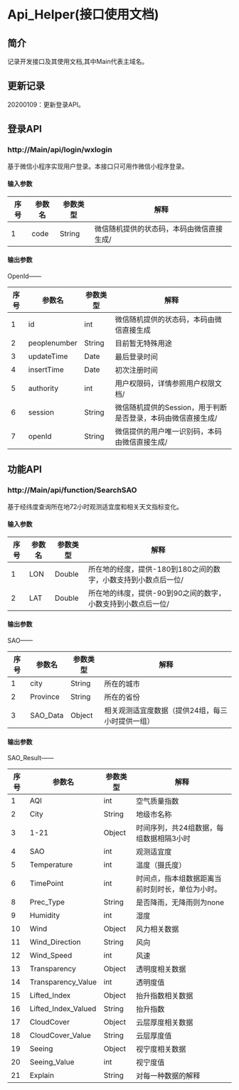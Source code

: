 # Api_Helper(接口使用文档)

## 简介

记录开发接口及其使用文档,其中Main代表主域名。
## 更新记录

20200109：更新登录API。

## 登录API

### http://Main/api/login/wxlogin
基于微信小程序实现用户登录。本接口只可用作微信小程序登录。

#### 输入参数

| 序号 | 参数名 | 参数类型 |解释 |
| ------ | ------ | ------ | ------ |
|1| code | String |微信随机提供的状态码，本码由微信直接生成/

#### 输出参数

OpenId——

| 序号 | 参数名 | 参数类型 |解释 |
| ------ | ------ | ------ | ------ |
|1| id | int |微信随机提供的状态码，本码由微信直接生成 | 
|2| peoplenumber | String |目前暂无特殊用途|
|3| updateTime | Date |最后登录时间|
|4| insertTime | Date |初次注册时间|
|5| authority | int |用户权限码，详情参照用户权限文档/
|6| session | String |微信随机提供的Session，用于判断是否登录，本码由微信直接生成/
|7| openId | String |微信提供的用户唯一识别码，本码由微信直接生成/


## 功能API

### http://Main/api/function/SearchSAO
基于经纬度查询所在地72小时观测适宜度和相关天文指标变化。

#### 输入参数

| 序号 | 参数名 | 参数类型 |解释 |
| ------ | ------ | ------ | ------ |
|1| LON | Double |所在地的经度，提供-180到180之间的数字，小数支持到小数点后一位/
|2| LAT | Double |所在地的纬度，提供-90到90之间的数字，小数支持到小数点后一位/

#### 输出参数

SAO——

| 序号 | 参数名 | 参数类型 |解释 |
| ------ | ------ | ------ | ------ |
|1| city | String |所在的城市 | 
|2| Province | String |所在的省份|
|3|SAO_Data | Object |相关观测适宜度数据（提供24组，每三小时提供一组）|


#### 输出参数

SAO_Result——

| 序号 | 参数名 | 参数类型 |解释 |
| ------ | ------ | ------ | ------ |
|1| AQI | int |空气质量指数 | 
|2| City | String |地级市名称|
|3| 1-21 | Object |时间序列，共24组数据，每组数据相隔3小时|
|4|SAO |int |观测适宜度|
|5| Temperature | int |温度（摄氏度）| 
|6| TimePoint | int | 时间点，指本组数据距离当前时刻时长，单位为小时。| 
|8| Prec_Type | String |是否降雨，无降雨则为none|
|9|Humidity | int |湿度|
|10|Wind | Object |风力相关数据|
|11|Wind_Direction | String |风向|
|12| Wind_Speed | int |风速|
|13| Transparency|  Object |透明度相关数据|
|14| Transparency_Value | int |透明度值|
|15|Lifted_Index|  Object |抬升指数相关数据|
|16|Lifted_Index_Valued | String |抬升指数|
|17| CloudCover|  Object |云层厚度相关数据|
|18| CloudCover_Value | String |云层厚度值|
|19|Seeing | Object |视宁度相关数据|
|20| Seeing_Value | int |视宁度值|
|21| Explain| String |对每一种数据的解释|










